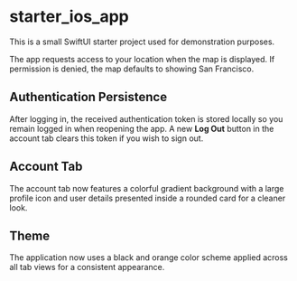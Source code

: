 # starter_ios_app

This is a small SwiftUI starter project used for demonstration purposes.

The app requests access to your location when the map is displayed. If permission is denied, the map defaults to showing San Francisco.

## Authentication Persistence

After logging in, the received authentication token is stored locally so you remain logged in when reopening the app. A new **Log Out** button in the account tab clears this token if you wish to sign out.

## Account Tab

The account tab now features a colorful gradient background with a large profile
icon and user details presented inside a rounded card for a cleaner look.

## Theme

The application now uses a black and orange color scheme applied across all tab
views for a consistent appearance.
